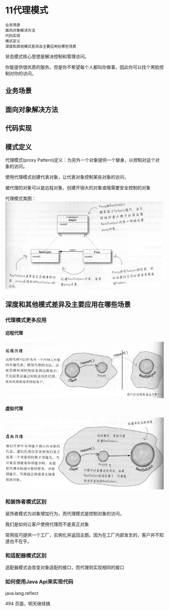 # 11代理模式

    业务场景
    面向对象解决方法
    代码实现
    模式定义
    深度和其他模式差异及主要应用在哪些场景

状态模式核心思想是解决控制和管理访问。

你能提供很优质的服务，但是你不希望每个人都叫你做事，因此你可以找个黑脸控制对你的访问。

## 业务场景


## 面向对象解决方法


## 代码实现


## 模式定义

代理模式(proxy Pattern)定义：为另外一个对象提供一个替身，以控制对这个对象的访问。

使用代理模式创建代表对象，让代表对象控制某些对象的访问，

被代理的对象可以是远程对象，创建开销大的对象或哦需要安全控制的对象

代理模式类图：
![proxy0](proxy0.png)

## 深度和其他模式差异及主要应用在哪些场景

### 代理模式更多应用

#### 远程代理

![remote-proxy](remote-proxy.png)

#### 虚拟代理

![vriual-proxy](vriual-proxy.png)

### 和装饰者模式区别

装饰者模式为对象增加行为，而代理模式是控制对象的访问。

我们是如何让客户使用代理而不是真正对象

常用技巧提供一个工厂，实例化并返回主题。因为在工厂内部发生的，客户并不知道也不在乎。

### 和适配器模式区别

适配器模式会改变对象适配的接口，而代理则实现相同的接口


### 如何使用Java Api来实现代码

java.lang.reflect

494 页面，明天继续搞
